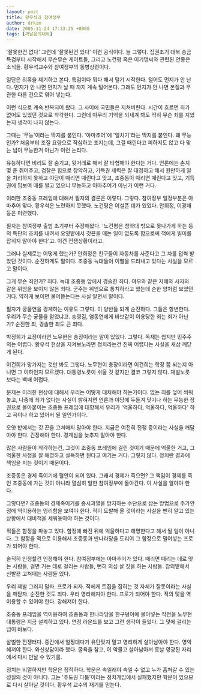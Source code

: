 ```yaml
---
layout: post
title: 황우석과 참여정부
author: drkim
date: 2005-11-24 17:33:25 +0900
tags: [깨달음의대화]
---
```

'잘못한건 없다' 그런데 '잘못된건 있다' 이런 공식이다. 늘 그렇다. 집권초기 대북 송금특검부터 시작해서 무슨무슨 게이트들, 그리고 노건평 혹은 이기명씨와 관련된 안좋은 소식들. 황우석교수와 참여정부의 동병상련이다. 
  

  
일단은 의혹을 제기하고 본다. 특검이다 뭐다 해서 털기 시작한다. 털어도 먼지가 안 난다. 먼지가 안 나면 먼지가 날 때 까지 계속 털어본다. 그래도 먼지가 안 나면 본질과 무관한 다른 건으로 엮어 넣는다. 
  

  
이런 식으로 계속 반복되어 왔다. 그 사이에 국민들은 지쳐버린다. 시간이 흐르면 죄가 없어도 있었던 것으로 착각한다. 그런데 아무리 기억을 되새겨 봐도 딱히 무슨 죄를 지었는지 생각이 나지 않는다.
  

  
그때는 '무능'이라는 딱지를 붙인다. '아마추어'에 '얼치기'라는 딱지를 붙인다. 왜 무능인가? 처음부터 조질 요량으로 작심하고 조지는데, 그걸 때린다고 피하지도 않고 다 맞는 넘이 무능한거 아닌가 이런 논리다. 
  

  
유능하다면 비리도 잘 숨기고, 뒷거래로 해서 잘 타협해야 한다는 거다. 언론에는 촌지 몇 푼 쥐어주고, 검찰은 힘으로 장악하고, 기득권 세력은 잘 대접하고 해서 원만하게 일을 처리하지 못하고 야당이 때리면 때린다고 맞고, 조중동이 때리면 때린다고 맞고, 기득권에 밉보여 매를 벌고 있으니 무능하고 아마추어가 아닌가 이런 거다.
  

  
이러한 조중동 프레임에 대해서 필자의 결론은 이렇다. 그렇다. 참여정부 일정부분은 아마추어 맞다. 황우석은 노련하지 못했다. 노건평은 어설픈 데가 있었다. 안희정, 이광재 등은 미련했다. 
  

  
필자는 참여정부 출범 초기부터 주장해왔다. '노건평은 청와대 밖으로 못나가게 하는 등의 특단의 조치를 내려서 오얏밭에서 갓끈을 매는 일이 없도록 함으로써 적에게 빌미를 잡히지 말아야 한다'고. 이건 전쟁상황이라고.
  

  
그러나 실제로는 어떻게 했는가? 안희정은 친구들이 자동차를 사준다고 그 차를 덥썩 받았던 것이다. 순진하게도 말이다. 조중동 늑대들이 이빨을 드러내고 있다는 사실을 모르고 말이다. 
  

  
그게 무슨 죄인가? 죄다. 늑대 조중동 앞에서 경솔한 죄다. 여우와 같은 지혜와 사자와 같은 위엄을 보이지 않은 죄다. 군주는 위엄으로 통치하라고 했는데 순한 양처럼 보였던 거다. 약하게 보이면 물어뜯는다는 사실 알면서 말이다. 
  

  
필자가 궁물연을 경계하는 이유도 그렇다. 이 양반들 되게 순진하다. 그들은 항변한다. 우리가 무슨 궁물을 얻었냐고. 송영길, 염동연에게 바보같이 이용당한 죄는 죄가 아닌가? 순진한 죄, 경솔한 죄도 큰 죄다.
  

  
박정희가 교장이라면 노무현은 총장이라는 말이 있었다. 그렇다. 독재는 쉽지만 민주주의는 어렵다. 황우석 현상을 지켜보노라면 정치라는건 진짜 어렵다는 사실을 새삼 깨닫게 된다. 
  

  
이건희가 망가지는 것만 봐도 그렇다. 노무현이 총장이라면 이건희는 학장 쯤 되는지 아니면 그 이하인지 모르겠다. 대통령노릇이 쉬울 것 같지만 결코 그렇지 않다. 재벌노릇 보다는 백배 어렵다. 
  

  
문제는 이러한 현상에 대해서 우리는 어떻게 대처해야 하는가이다. 없는 죄를 덮어 씌워놓고, 나중에 죄가 없다는 사실이 밝혀지면 언론과 야당에 두들겨 맞기나 하는 무능한 정권으로 몰아붙이는 조중동 프레임에 대항해서 우리가 '억울하다, 억울하다, 억울하다' 하고 곡이나 하고 있어서 될 일인가이다. 
  

  
오얏 밭에서는 갓 끈을 고쳐매지 말아야 한다. 지금은 여전히 전쟁 중이라는 사실을 깨달아야 한다. 긴장해야 한다. 경계심을 늦추지 말아야 한다. 
  

  
많은 사람들이 착각하는건, 그것이 조중동 프레임에 걸린 것이기 때문에 억울한 거고, 그 억울한 사정을 잘 해명하고 설득하면 된다고 여기는 거다. 그렇지 않다. 정치란 결과에 책임을 지는 것이기 때문이다. 
  

  
조중동은 경제 죽이기에 혈안이 되어 있다. 그래서 경제가 죽으면? 그 책임이 경제를 죽인 조중동에 가는 것이 아니라 열심히 일한 참여정부에 돌아간다. 이 사실을 알아야 한다. 
  

  
그렇다면? 조중동의 경제죽이기를 증시과열을 방지하는 수단으로 삼는 방법으로 주가안정에 역이용하는 영리함을 보여야 한다. 적이 도발해 올 것이라는 사실을 뻔히 알고 있는 상황에서 대비책을 세워놓아야 하는 것이다. 
  

  
적들은 함정을 파놓고 있다. 함정에 빠진 뒤에 억울하다고 해명한다고 해서 될 일이 아니다. 그 함정을 역으로 이용해서 조중동과 딴나라당을 도리어 그 함정으로 밀어넣는 프로가 되어야 한다. 
  

  
솔직히 인정할건 인정해야 한다. 참여정부에는 아마추어가 있다. 때리면 때리는 데로 맞는 사람들, 걸면 거는 데로 걸리는 사람들, 뻔히 의심 살 짓을 하는 사람들. 참외밭에서 신발끈 고쳐매는 사람들 있다. 
  

  
우리 제발 그러지 말자. 프로가 되자. 적에게 트집을 잡히는 것 자체가 잘못이라는 사실을 깨닫자. 순진한 것도 죄다. 우리 영리해져야 한다. 프로가 되어야 한다. 적의 덫을 역이용할 수 있어야 한다. 강해져야 한다. 
  

  
조중동 프레임을 역이용하여 조중동과 한나라당을 한구덩이에 몰아넣는 작전을 노무현 대통령은 지금 설계하고 있다. 연정 라운드를 보고 그런 생각이 들었다. 그 덫에 걸리는 넘이 바보다. 
  

  
살벌한 전쟁터다. 중간에서 얼쩡대다가 유탄맞지 말고 영리하게 살아남아야 한다. 영악해져야 한다. 와신상담이라 했다. 굴욕을 참고, 이 악물고 살아남아서 훗날 영광된 자리에서 다시 만날 수 있기를. 
  

  
정치는 비열하지만 학문은 정직하다. 학문은 속일래야 속일 수 없고 누가 훔쳐갈 수 있는 성질의 것이 아니다. 그는 '주도권 다툼'이라는 정치게임에서 실패했지만 학문이 있으므로 다시 살아날 것이다. 황우석 교수의 재기를 믿는다.